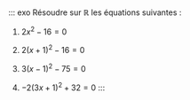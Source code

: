 ::: exo
Résoudre sur $\mathbb{R}$ les équations suivantes :

1.  $2x^2 - 16 = 0$

2.  $2(x + 1)^2 - 16 = 0$

3.  $3(x - 1)^2 - 75 = 0$

4.  $-2(3x + 1)^2 + 32 = 0$
:::
